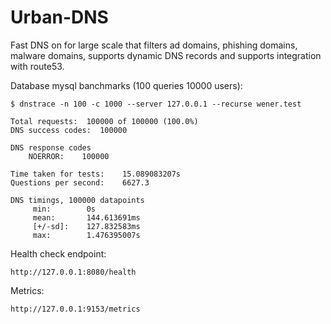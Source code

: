 # Urban-DNS

Fast DNS on for large scale that filters ad domains, phishing domains, malware domains, supports dynamic DNS records and supports integration with route53.

Database mysql banchmarks (100 queries 10000 users):
```
$ dnstrace -n 100 -c 1000 --server 127.0.0.1 --recurse wener.test

Total requests:	 100000 of 100000 (100.0%)
DNS success codes:	100000

DNS response codes
	NOERROR:	100000

Time taken for tests:	 15.089083207s
Questions per second:	 6627.3

DNS timings, 100000 datapoints
	 min:		 0s
	 mean:		 144.613691ms
	 [+/-sd]:	 127.832583ms
	 max:		 1.476395007s

```


Health check endpoint:
```
http://127.0.0.1:8080/health
```

Metrics:
```
http://127.0.0.1:9153/metrics
```